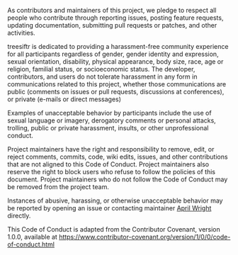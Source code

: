 As contributors and maintainers of this project, we pledge to respect all people who contribute through reporting issues, 
posting feature requests, updating documentation, submitting pull requests or patches, and other activities.

treesiftr is dedicated to providing a harassment-free community experience for all participants 
regardless of gender, gender identity and expression, sexual orientation, disability, 
physical appearance, body size, race, age or religion, familial status, or socioeconomic status. 
The developer, contributors, and users do not tolerate harassment in any form in communications
related to this project, whether those communications are public (comments on issues or pull requests,
discussions at conferences), or private (e-mails or direct messages)

Examples of unacceptable behavior by participants include the use of sexual language or 
imagery, derogatory comments or personal attacks, trolling, public or private harassment, 
insults, or other unprofessional conduct. 

Project maintainers have the right and responsibility to remove, edit, or reject comments, 
commits, code, wiki edits, issues, and other contributions that are not aligned to this 
Code of Conduct. Project maintainers also reserve the right to block users who refuse to
follow the policies of this document. Project maintainers who do not follow the Code of 
Conduct may be removed from the project team.

Instances of abusive, harassing, or otherwise unacceptable behavior may be reported by 
opening an issue or contacting maintainer [April Wright](wright.aprilm@gmail.com) directly.

This Code of Conduct is adapted from the Contributor Covenant, version 1.0.0, 
available at https://www.contributor-covenant.org/version/1/0/0/code-of-conduct.html